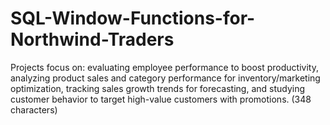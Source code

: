 # SQL-Window-Functions-for-Northwind-Traders
Projects focus on: evaluating employee performance to boost productivity, analyzing product sales and category performance for inventory/marketing optimization, tracking sales growth trends for forecasting, and studying customer behavior to target high-value customers with promotions.  (348 characters)

